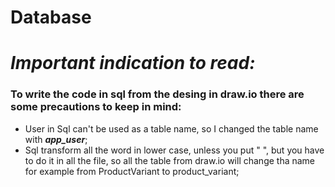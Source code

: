 # Database
# **_Important indication to read:_**
### To write the code in sql from the desing in draw.io there are some precautions to keep in mind:
- User in Sql can't be used as a table name, so I changed the table name with **_app_user_**;
- Sql transform all the word in lower case, unless you put " ", but you have to do it in all the file, so all the table from draw.io will change tha name for example from ProductVariant to product_variant;
   
